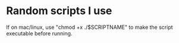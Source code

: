 # Random scripts I use

If on mac/linux, use "chmod +x ./$SCRIPTNAME" to make the script executable before running.
